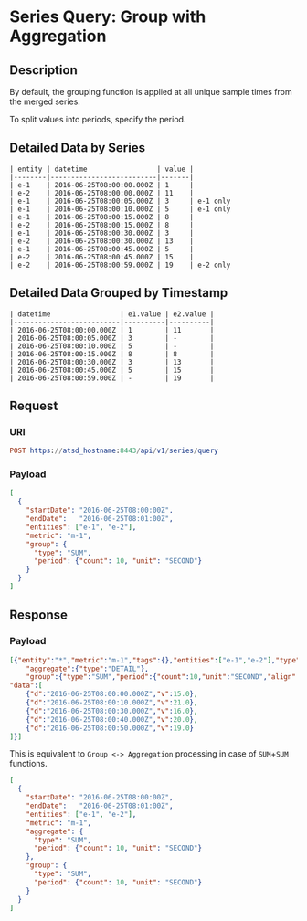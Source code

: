 # Series Query: Group with Aggregation

## Description

By default, the grouping function is applied at all unique sample times from the merged series.

To split values into periods, specify the period.

## Detailed Data by Series

```ls
| entity | datetime                 | value | 
|--------|--------------------------|-------| 
| e-1    | 2016-06-25T08:00:00.000Z | 1     | 
| e-2    | 2016-06-25T08:00:00.000Z | 11    | 
| e-1    | 2016-06-25T08:00:05.000Z | 3     | e-1 only
| e-1    | 2016-06-25T08:00:10.000Z | 5     | e-1 only
| e-1    | 2016-06-25T08:00:15.000Z | 8     | 
| e-2    | 2016-06-25T08:00:15.000Z | 8     | 
| e-1    | 2016-06-25T08:00:30.000Z | 3     | 
| e-2    | 2016-06-25T08:00:30.000Z | 13    | 
| e-1    | 2016-06-25T08:00:45.000Z | 5     | 
| e-2    | 2016-06-25T08:00:45.000Z | 15    | 
| e-2    | 2016-06-25T08:00:59.000Z | 19    | e-2 only
```

## Detailed Data Grouped by Timestamp

```ls
| datetime                 | e1.value | e2.value | 
|--------------------------|----------|----------| 
| 2016-06-25T08:00:00.000Z | 1        | 11       | 
| 2016-06-25T08:00:05.000Z | 3        | -        | 
| 2016-06-25T08:00:10.000Z | 5        | -        | 
| 2016-06-25T08:00:15.000Z | 8        | 8        | 
| 2016-06-25T08:00:30.000Z | 3        | 13       | 
| 2016-06-25T08:00:45.000Z | 5        | 15       | 
| 2016-06-25T08:00:59.000Z | -        | 19       | 
```

## Request

### URI

```elm
POST https://atsd_hostname:8443/api/v1/series/query
```

### Payload

```json
[
  {
    "startDate": "2016-06-25T08:00:00Z",
    "endDate":   "2016-06-25T08:01:00Z",
    "entities": ["e-1", "e-2"],
    "metric": "m-1",
    "group": {
      "type": "SUM",
	  "period": {"count": 10, "unit": "SECOND"}
    }
  }
]
```

## Response

### Payload

```json
[{"entity":"*","metric":"m-1","tags":{},"entities":["e-1","e-2"],"type":"HISTORY",
	"aggregate":{"type":"DETAIL"},
	"group":{"type":"SUM","period":{"count":10,"unit":"SECOND","align":"CALENDAR"},"order":0},
"data":[
	{"d":"2016-06-25T08:00:00.000Z","v":15.0},
	{"d":"2016-06-25T08:00:10.000Z","v":21.0},
	{"d":"2016-06-25T08:00:30.000Z","v":16.0},
	{"d":"2016-06-25T08:00:40.000Z","v":20.0},
	{"d":"2016-06-25T08:00:50.000Z","v":19.0}
]}]
```

This is equivalent to `Group <-> Aggregation` processing in case of `SUM`+`SUM` functions.

```json
[
  {
    "startDate": "2016-06-25T08:00:00Z",
    "endDate":   "2016-06-25T08:01:00Z",
    "entities": ["e-1", "e-2"],
    "metric": "m-1",
    "aggregate": {
      "type": "SUM",
      "period": {"count": 10, "unit": "SECOND"}
    },    
    "group": {
      "type": "SUM",
      "period": {"count": 10, "unit": "SECOND"}
    }
  }
]
```
